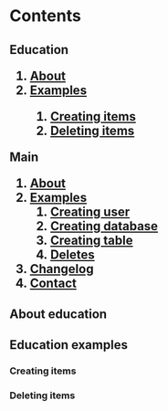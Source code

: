 # Contents

<h2>
	Education <br>
	<ol>
		<li><a href="#education?about">About</a></li>
		<li><a href="#education?examples">Examples</a></li>
		<ol>
			<li><a href="#education?examples_creating">Creating items</a></li>
			<li><a href="#education?examples_deleting">Deleting items</a></li>
		</ol>
	</ol>
	Main <br>
	<ol>
		<li><a href="#main?about">About</a>
		<li><a href="#main?examples">Examples</a>
		<ol>
			<li><a href="#main?examples_create_user">Creating user</a></li>
			<li><a href="#main?examples_create_database">Creating database</a></li>
			<li><a href="#main?examples_create_table">Creating table</a></li>
			<li><a href="#main?examples_deletes">Deletes</a></li>
		</ol>
		<li> <a href="#changelog">Changelog</a></li>
		<li> <a href="#contact">Contact</a></li>
	</ol>
</h2>

<a name="education?about"></a>
<h2> About education </h2>
<a name="education?examples"></a>
<h2> Education examples </h2>
<a name="education?examples_creating"></a>
<h3>Creating items</h3>
<a name="education?examples_deleting"></a>
<h3>Deleting items</h3>
